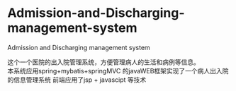 # Admission-and-Discharging-management-system
Admission and Discharging management system

这个一个医院的出入院管理系统，方便管理病人的生活和病例等信息。     
本系统应用spring+mybatis+springMVC   的javaWEB框架实现了一个病人出入院的信息管理系统
前端应用了jsp + javascipt 等技术
